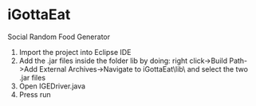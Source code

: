 # iGottaEat
Social Random Food Generator

1. Import the project into Eclipse IDE
2. Add the .jar files inside the folder lib by doing: right click->Build Path->Add External Archives->Navigate to iGottaEat\lib\ and select the two .jar files
3. Open IGEDriver.java
4. Press run
